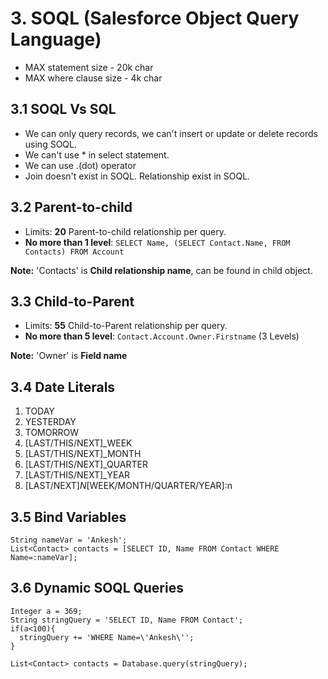 # 3. SOQL (Salesforce Object Query Language)

- MAX statement size - 20k char
- MAX where clause size - 4k char

## 3.1 SOQL Vs SQL

- We can only query records, we can't insert or update or delete records using SOQL.
- We can't use * in select statement.
- We can use .(dot) operator
- Join doesn't exist in SOQL. Relationship exist in SOQL.

## 3.2 Parent-to-child

- Limits: **20** Parent-to-child relationship per query.
- **No more than 1 level**: ```SELECT Name, (SELECT Contact.Name, FROM Contacts) FROM Account```

**Note:** 'Contacts' is **Child relationship name**, can be found in child object.

## 3.3 Child-to-Parent

- Limits: **55** Child-to-Parent relationship per query.
- **No more than 5 level**: ```Contact.Account.Owner.Firstname``` (3 Levels)

**Note:** 'Owner' is **Field name**

## 3.4 Date Literals

1. TODAY
2. YESTERDAY
3. TOMORROW
4. [LAST/THIS/NEXT]_WEEK
5. [LAST/THIS/NEXT]_MONTH
6. [LAST/THIS/NEXT]_QUARTER
7. [LAST/THIS/NEXT]_YEAR
8. [LAST/NEXT]_N_[WEEK/MONTH/QUARTER/YEAR]:n

## 3.5 Bind Variables

```
String nameVar = 'Ankesh';
List<Contact> contacts = [SELECT ID, Name FROM Contact WHERE Name=:nameVar];
```

## 3.6 Dynamic SOQL Queries

```
Integer a = 369;
String stringQuery = 'SELECT ID, Name FROM Contact';
if(a<100){
  stringQuery += 'WHERE Name=\'Ankesh\'';
}

List<Contact> contacts = Database.query(stringQuery);
```
